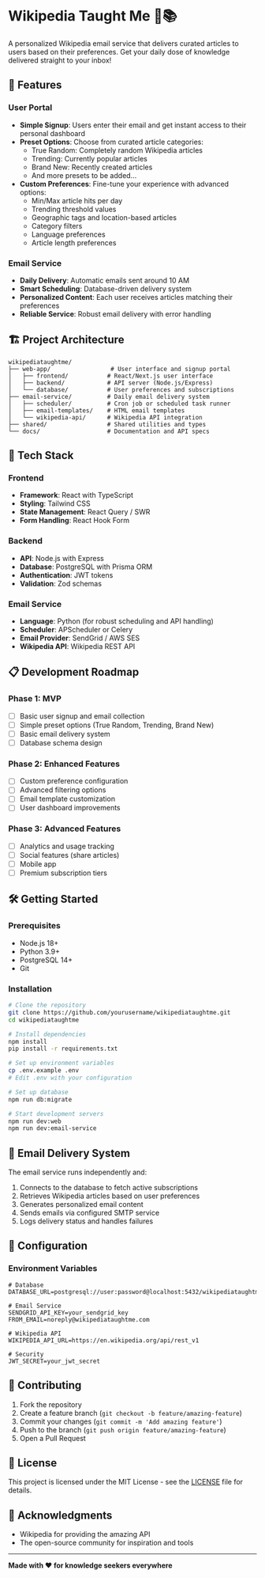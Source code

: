 # Wikipedia Taught Me 📧📚

A personalized Wikipedia email service that delivers curated articles to users based on their preferences. Get your daily dose of knowledge delivered straight to your inbox!

## 🌟 Features

### User Portal
- **Simple Signup**: Users enter their email and get instant access to their personal dashboard
- **Preset Options**: Choose from curated article categories:
  - True Random: Completely random Wikipedia articles
  - Trending: Currently popular articles
  - Brand New: Recently created articles
  - And more presets to be added...
- **Custom Preferences**: Fine-tune your experience with advanced options:
  - Min/Max article hits per day
  - Trending threshold values
  - Geographic tags and location-based articles
  - Category filters
  - Language preferences
  - Article length preferences

### Email Service
- **Daily Delivery**: Automatic emails sent around 10 AM
- **Smart Scheduling**: Database-driven delivery system
- **Personalized Content**: Each user receives articles matching their preferences
- **Reliable Service**: Robust email delivery with error handling

## 🏗️ Project Architecture

```
wikipediataughtme/
├── web-app/                 # User interface and signup portal
│   ├── frontend/           # React/Next.js user interface
│   ├── backend/            # API server (Node.js/Express)
│   └── database/           # User preferences and subscriptions
├── email-service/          # Daily email delivery system
│   ├── scheduler/          # Cron job or scheduled task runner
│   ├── email-templates/    # HTML email templates
│   └── wikipedia-api/      # Wikipedia API integration
├── shared/                 # Shared utilities and types
└── docs/                   # Documentation and API specs
```

## 🚀 Tech Stack

### Frontend
- **Framework**: React with TypeScript
- **Styling**: Tailwind CSS
- **State Management**: React Query / SWR
- **Form Handling**: React Hook Form

### Backend
- **API**: Node.js with Express
- **Database**: PostgreSQL with Prisma ORM
- **Authentication**: JWT tokens
- **Validation**: Zod schemas

### Email Service
- **Language**: Python (for robust scheduling and API handling)
- **Scheduler**: APScheduler or Celery
- **Email Provider**: SendGrid / AWS SES
- **Wikipedia API**: Wikipedia REST API

## 📋 Development Roadmap

### Phase 1: MVP
- [ ] Basic user signup and email collection
- [ ] Simple preset options (True Random, Trending, Brand New)
- [ ] Basic email delivery system
- [ ] Database schema design

### Phase 2: Enhanced Features
- [ ] Custom preference configuration
- [ ] Advanced filtering options
- [ ] Email template customization
- [ ] User dashboard improvements

### Phase 3: Advanced Features
- [ ] Analytics and usage tracking
- [ ] Social features (share articles)
- [ ] Mobile app
- [ ] Premium subscription tiers

## 🛠️ Getting Started

### Prerequisites
- Node.js 18+
- Python 3.9+
- PostgreSQL 14+
- Git

### Installation
```bash
# Clone the repository
git clone https://github.com/yourusername/wikipediataughtme.git
cd wikipediataughtme

# Install dependencies
npm install
pip install -r requirements.txt

# Set up environment variables
cp .env.example .env
# Edit .env with your configuration

# Set up database
npm run db:migrate

# Start development servers
npm run dev:web
npm run dev:email-service
```

## 📧 Email Delivery System

The email service runs independently and:
1. Connects to the database to fetch active subscriptions
2. Retrieves Wikipedia articles based on user preferences
3. Generates personalized email content
4. Sends emails via configured SMTP service
5. Logs delivery status and handles failures

## 🔧 Configuration

### Environment Variables
```env
# Database
DATABASE_URL=postgresql://user:password@localhost:5432/wikipediataughtme

# Email Service
SENDGRID_API_KEY=your_sendgrid_key
FROM_EMAIL=noreply@wikipediataughtme.com

# Wikipedia API
WIKIPEDIA_API_URL=https://en.wikipedia.org/api/rest_v1

# Security
JWT_SECRET=your_jwt_secret
```

## 🤝 Contributing

1. Fork the repository
2. Create a feature branch (`git checkout -b feature/amazing-feature`)
3. Commit your changes (`git commit -m 'Add amazing feature'`)
4. Push to the branch (`git push origin feature/amazing-feature`)
5. Open a Pull Request

## 📄 License

This project is licensed under the MIT License - see the [LICENSE](LICENSE) file for details.

## 🙏 Acknowledgments

- Wikipedia for providing the amazing API
- The open-source community for inspiration and tools

---

**Made with ❤️ for knowledge seekers everywhere**

